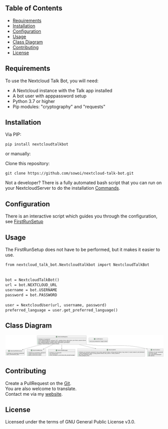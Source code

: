 


## Table of Contents
- [Requirements](#requirements)
- [Installation](#installation)
- [Configuration](#configuration)
- [Usage](#usage)
- [Class Diagram](#diagram)
- [Contributing](#contributing)
- [License](#license)

## Requirements
<a id='requirements'></a>
To use the Nextcloud Talk Bot, you will need:

 - A Nextcloud instance with the Talk app installed
 - A bot user with apppassword setup
 - Python 3.7 or higher
 - Pip modules: "cryptography" and "requests"



## Installation
<a id='installation'></a>

Via PIP:

```
pip install nextcloudtalkbot
```

or manually:

Clone this repository:

```
git clone https://github.com/sowoi/nextcloud-talk-bot.git
```

Not a developer?
There is a fully automated bash script that you can run on your NextcloudServer to do the installation [Commands](NextcloudCommands).


## Configuration
<a id='configuration'></a>

There is an interactive script which guides you through the configuration, see [FirstRunSetup](FirstRunSetup)



## Usage
<a id='usage'></a>
The FirstRunSetup does not have to be performed, but it makes it easier to use.

```
from nextcloud_talk_bot.Nextcloudtalkbot import NextcloudTalkBot


bot = NextcloudTalkBot()
url = bot.NEXTCLOUD_URL
username = bot.USERNAME
password = bot.PASSWORD

user = NextcloudUser(url, username, password)
preferred_language = user.get_preferred_language()

```

## Class Diagram
<a id='diagarm'></a>

![ClassDiagram](./diagrams/ClassDiagram.png)


## Contributing
<a id='contributing'></a>

Create a PullRequest on the [Git](https://github.com/sowoi/nextcloud-talk-bot).  
You are also welcome to translate.  
Contact me via my [website](https://okxo.de).  

## License

Licensed under the terms of GNU General Public License v3.0.


